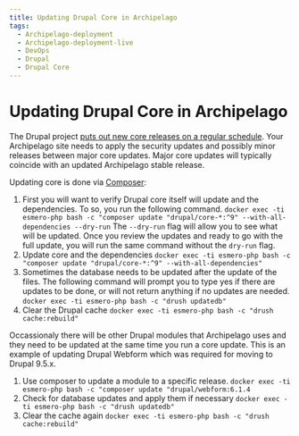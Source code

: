 ```yaml
---
title: Updating Drupal Core in Archipelago
tags:
  - Archipelago-deployment
  - Archipelago-deployment-live
  - DevOps
  - Drupal
  - Drupal Core
---
```


# Updating Drupal Core in Archipelago

The Drupal project [puts out new core releases on a regular schedule](https://www.drupal.org/about/core/policies/core-release-cycles/schedule). Your Archipelago site needs to apply the security updates and possibly minor releases between major core updates. Major core updates will typically coincide with an updated Archipelago stable release. 

Updating core is done via [Composer](https://www.drupal.org/docs/develop/using-composer/manage-dependencies):


1. First you will want to verify Drupal core itself will update and the dependencies. To so, you run the following command. 
```docker exec -ti esmero-php bash -c "composer update "drupal/core-*:^9" --with-all-dependencies --dry-run```
The ```--dry-run``` flag will allow you to see what will be updated. Once you review the updates and ready to go with the full update, you will run the same command without the ```dry-run``` flag.
2. Update core and the dependencies
```docker exec -ti esmero-php bash -c "composer update "drupal/core-*:^9" --with-all-dependencies"```
3. Sometimes the database needs to be updated after the update of the files. The following command will prompt you to type yes if there are updates to be done, or will not return anything if no updates are needed.
```docker exec -ti esmero-php bash -c "drush updatedb"```
4. Clear the Drupal cache
```docker exec -ti esmero-php bash -c "drush cache:rebuild"```

Occassionaly there will be other Drupal modules that Archipelago uses and they need to be updated at the same time you run a core update. This is an example of updating Drupal Webform which was required for moving to Drupal 9.5.x.

1. Use composer to update a module to a specific release. 
```docker exec -ti esmero-php bash -c "composer update "drupal/webform:6.1.4```
2. Check for database updates and apply them if necessary
```docker exec -ti esmero-php bash -c "drush updatedb"```
3. Clear the cache again
```docker exec -ti esmero-php bash -c "drush cache:rebuild"```
